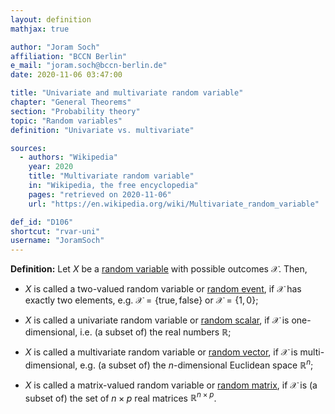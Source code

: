 ```yaml
---
layout: definition
mathjax: true

author: "Joram Soch"
affiliation: "BCCN Berlin"
e_mail: "joram.soch@bccn-berlin.de"
date: 2020-11-06 03:47:00

title: "Univariate and multivariate random variable"
chapter: "General Theorems"
section: "Probability theory"
topic: "Random variables"
definition: "Univariate vs. multivariate"

sources:
  - authors: "Wikipedia"
    year: 2020
    title: "Multivariate random variable"
    in: "Wikipedia, the free encyclopedia"
    pages: "retrieved on 2020-11-06"
    url: "https://en.wikipedia.org/wiki/Multivariate_random_variable"

def_id: "D106"
shortcut: "rvar-uni"
username: "JoramSoch"
---
```



**Definition:** Let $X$ be a [random variable](/D/rvar) with possible outcomes $\mathcal{X}$. Then,

* $X$ is called a two-valued random variable or [random event](/D/reve), if $\mathcal{X}$ has exactly two elements, e.g. $\mathcal{X} = \left\lbrace \mathrm{true}, \mathrm{false} \right\rbrace$ or $\mathcal{X} = \left\lbrace 1, 0 \right\rbrace$;

* $X$ is called a univariate random variable or [random scalar](/D/rvar), if $\mathcal{X}$ is one-dimensional, i.e. (a subset of) the real numbers $\mathbb{R}$;

* $X$ is called a multivariate random variable or [random vector](/D/rvec), if $\mathcal{X}$ is multi-dimensional, e.g. (a subset of) the $n$-dimensional Euclidean space $\mathbb{R}^n$;

* $X$ is called a matrix-valued random variable or [random matrix](/D/rmat), if $\mathcal{X}$ is (a subset of) the set of $n \times p$ real matrices $\mathbb{R}^{n \times p}$.